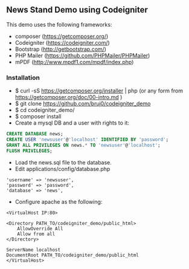 ## News Stand Demo using Codeigniter

This demo uses the following frameworks:

* composer (https://getcomposer.org/)
* Codeigniter (https://codeigniter.com/)
* Bootstrap (http://getbootstrap.com/)
* PHP Mailer (https://github.com/PHPMailer/PHPMailer)
* mPDF (http://www.mpdf1.com/mpdf/index.php)
### Installation

* $ curl -sS https://getcomposer.org/installer | php (or any form from https://getcomposer.org/doc/00-intro.md )
* $ git clone https://github.com/bruj0/codeigniter_demo
* $ cd codeigniter_demo/
* $ composer install
* Create a mysql DB and a user with rights to it:
```sql
CREATE DATABASE news;
CREATE USER 'newsuser'@'localhost' IDENTIFIED BY 'password';
GRANT ALL PRIVILEGES ON news.* TO 'newsuser'@'localhost';
FLUSH PRIVILEGES;
```
* Load the news.sql file to the database.
* Edit applications/config/database.php
```
'username' => 'newsuser',
'password' => 'password',
'database' => 'news',
```
* Configure apache as the following:
```
<VirtualHost IP:80>

<Directory PATH_TO/codeigniter_demo/public_html>
    AllowOverride All
    Allow from all
</Directory>

ServerName localhost
DocumentRoot PATH_TO/codeigniter_demo/public_html
</VirtualHost>
```